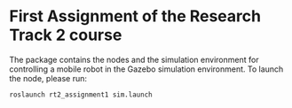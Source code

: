 # First Assignment of the Research Track 2 course 

The package contains the nodes and the simulation environment for controlling a mobile robot in the Gazebo simulation environment.
To launch the node, please run:
```
roslaunch rt2_assignment1 sim.launch
```

